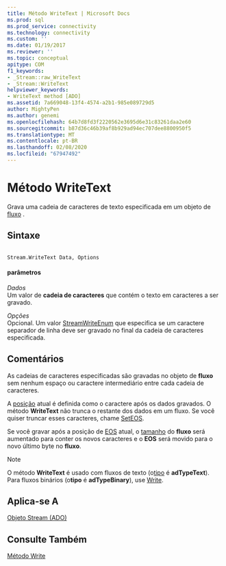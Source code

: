 ```yaml
---
title: Método WriteText | Microsoft Docs
ms.prod: sql
ms.prod_service: connectivity
ms.technology: connectivity
ms.custom: ''
ms.date: 01/19/2017
ms.reviewer: ''
ms.topic: conceptual
apitype: COM
f1_keywords:
- _Stream::raw_WriteText
- _Stream::WriteText
helpviewer_keywords:
- WriteText method [ADO]
ms.assetid: 7a669048-13f4-4574-a2b1-985e089729d5
author: MightyPen
ms.author: genemi
ms.openlocfilehash: 64b7d8fd3f2220562e3695d6e31c83261daa2e60
ms.sourcegitcommit: b87d36c46b39af8b929ad94ec707dee8800950f5
ms.translationtype: MT
ms.contentlocale: pt-BR
ms.lasthandoff: 02/08/2020
ms.locfileid: "67947492"
---
```

# <a name="writetext-method"></a>Método WriteText
Grava uma cadeia de caracteres de texto especificada em um objeto de [fluxo](../../../ado/reference/ado-api/stream-object-ado.md) .  
  
## <a name="syntax"></a>Sintaxe  
  
```  
  
Stream.WriteText Data, Options  
```  
  
#### <a name="parameters"></a>parâmetros  
 *Dados*  
 Um valor de **cadeia de caracteres** que contém o texto em caracteres a ser gravado.  
  
 *Opções*  
 Opcional. Um valor [StreamWriteEnum](../../../ado/reference/ado-api/streamwriteenum.md) que especifica se um caractere separador de linha deve ser gravado no final da cadeia de caracteres especificada.  
  
## <a name="remarks"></a>Comentários  
 As cadeias de caracteres especificadas são gravadas no objeto de **fluxo** sem nenhum espaço ou caractere intermediário entre cada cadeia de caracteres.  
  
 A [posição](../../../ado/reference/ado-api/position-property-ado.md) atual é definida como o caractere após os dados gravados. O método **WriteText** não trunca o restante dos dados em um fluxo. Se você quiser truncar esses caracteres, chame [SetEOS](../../../ado/reference/ado-api/seteos-method.md).  
  
 Se você gravar após a posição de [EOS](../../../ado/reference/ado-api/eos-property.md) atual, o [tamanho](../../../ado/reference/ado-api/size-property-ado-stream.md) do **fluxo** será aumentado para conter os novos caracteres e o **EOS** será movido para o novo último byte no **fluxo**.  
  
> [!NOTE]
>  O método **WriteText** é usado com fluxos de texto (o[tipo](../../../ado/reference/ado-api/type-property-ado-stream.md) é **adTypeText**). Para fluxos binários (o**tipo** é **adTypeBinary**), use [Write](../../../ado/reference/ado-api/write-method.md).  
  
## <a name="applies-to"></a>Aplica-se A  
 [Objeto Stream (ADO)](../../../ado/reference/ado-api/stream-object-ado.md)  
  
## <a name="see-also"></a>Consulte Também  
 [Método Write](../../../ado/reference/ado-api/write-method.md)

